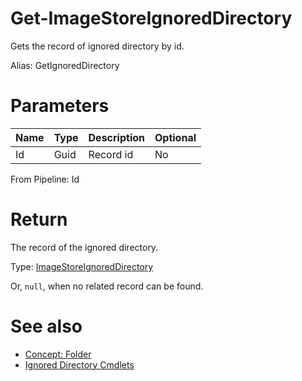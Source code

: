 # Get-ImageStoreIgnoredDirectory
Gets the record of ignored directory by id.

Alias: GetIgnoredDirectory

# Parameters
|Name|Type|Description|Optional|
|---|---|---|---|
|Id|Guid|Record id|No|

From Pipeline: Id

# Return
The record of the ignored directory.

Type: [ImageStoreIgnoredDirectory](../../type/ImageStoreIgnoredDirectory.md)

Or, ```null```, when no related record can be found.

# See also
  * [Concept: Folder](../../concept/Folder.md)
  * [Ignored Directory Cmdlets](../cmdlets.md#ignored-directory)